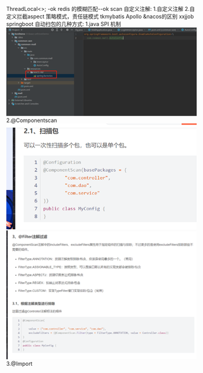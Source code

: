 ThreadLocal<>; -ok
redis 的模糊匹配--ok  scan
自定义注解:
1.自定义注解
2.自定义拦截aspect
策略模式，责任链模式
tkmybatis
Apollo &nacos的区别
xxjjob
springboot 自动扫包的几种方式:
1.java SPI 机制
![](.问题记录_images/spring.factories.png)
2.@Componentscan
![](.问题记录_images/componentScan.png)
![](.问题记录_images/componentFilter.png)
3.@Import
